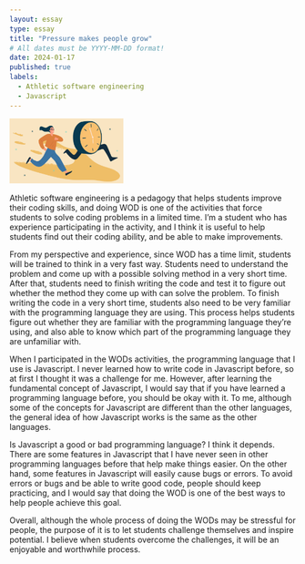 ```yaml
---
layout: essay
type: essay
title: "Pressure makes people grow"
# All dates must be YYYY-MM-DD format!
date: 2024-01-17
published: true
labels:
  - Athletic software engineering
  - Javascript
---
```


<img width="200px" class="rounded float-start pe-4" src="../img/tp.png">

Athletic software engineering is a pedagogy that helps students improve their coding skills, and doing WOD is one of the activities that force students to solve coding problems in a limited time. I’m a student who has experience participating in the activity, and I think it is useful to help students find out their coding ability, and be able to make improvements.

From my perspective and experience, since WOD has a time limit, students will be trained to think in a very fast way. Students need to understand the problem and come up with a possible solving method in a very short time. After that, students need to finish writing the code and test it to figure out whether the method they come up with can solve the problem. To finish writing the code in a very short time, students also need to be very familiar with the programming language they are using. This process helps students figure out whether they are familiar with the programming language they’re using, and also able to know which part of the programming language they are unfamiliar with.

When I participated in the WODs activities, the programming language that I use is Javascript. I never learned how to write code in Javascript before, so at first I thought it was a challenge for me. However, after learning the fundamental concept of Javascript, I would say that if you have learned a programming language before, you should be okay with it. To me, although some of the concepts for Javascript are different than the other languages, the general idea of how Javascript works is the same as the other languages.

Is Javascript a good or bad programming language? I think it depends. There are some features in Javascript that I have never seen in other programming languages before that help make things easier. On the other hand, some features in Javascript will easily cause bugs or errors. To avoid errors or bugs and be able to write good code, people should keep practicing, and I would say that doing the WOD is one of the best ways to help people achieve this goal.

Overall, although the whole process of doing the WODs may be stressful for people, the purpose of it is to let students challenge themselves and inspire potential. I believe when students overcome the challenges, it will be an enjoyable and worthwhile process.
